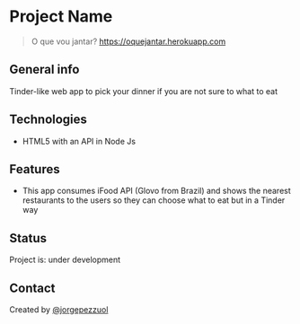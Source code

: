 # Project Name
> O que vou jantar? https://oquejantar.herokuapp.com

## General info
Tinder-like web app to pick your dinner if you are not sure to what to eat 

## Technologies
* HTML5 with an API in Node Js

## Features
* This app consumes iFood API (Glovo from Brazil) and shows the nearest restaurants to the users so they can choose what to eat but in a Tinder way

## Status
Project is: under development

## Contact
Created by [@jorgepezzuol](https://www.linkedin.com/in/jorge-pezzuol/)
